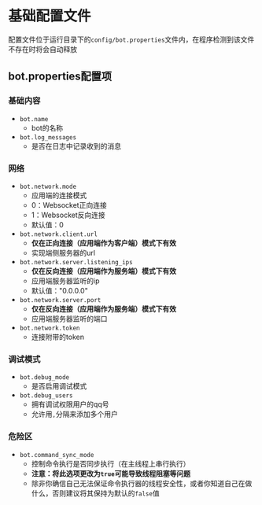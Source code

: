 # 基础配置文件

配置文件位于运行目录下的`config/bot.properties`文件内，在程序检测到该文件不存在时将会自动释放

## bot.properties配置项

### 基础内容
- `bot.name` 
  - bot的名称
- `bot.log_messages` 
  - 是否在日志中记录收到的消息


### 网络
- `bot.network.mode`
  - 应用端的连接模式
  - 0：Websocket正向连接
  - 1：Websocket反向连接
  - 默认值：0
- `bot.network.client.url` 
  - **仅在正向连接（应用端作为客户端）模式下有效**
  - 实现端侧服务器的url
- `bot.network.server.listening_ips`
  - **仅在反向连接（应用端作为服务端）模式下有效**
  - 应用端服务器监听的ip
  - 默认值："0.0.0.0"
- `bot.network.server.port`
  - **仅在反向连接（应用端作为服务端）模式下有效**
  - 应用端服务器监听的端口
- `bot.network.token` 
  - 连接附带的token

### 调试模式
- `bot.debug_mode` 
  - 是否启用调试模式
- `bot.debug_users` 
  - 拥有调试权限用户的qq号
  - 允许用`,`分隔来添加多个用户

### 危险区
- `bot.command_sync_mode` 
  - 控制命令执行是否同步执行（在主线程上串行执行）
  - **注意：将此选项更改为`true`可能导致线程阻塞等问题**
  - 除非你确信自己无法保证命令执行器的线程安全性，或者你知道自己在做什么，否则建议将其保持为默认的`false`值